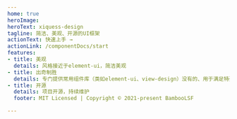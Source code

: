 ```yaml
---
home: true
heroImage:
heroText: xiquess-design
tagline: 简洁、美观、开源的UI框架
actionText: 快速上手 →
actionLink: /componentDocs/start
features:
- title: 美观
  details: 风格接近于element-ui，简洁美观
- title: 出奇制胜
  details: 专门提供常用组件库（类如element-ui、view-design）没有的、用于满足特殊功能需求的组件
- title: 开源
  details: 项目开源，持续维护
  footer: MIT Licensed | Copyright © 2021-present BambooLSF

---
```




